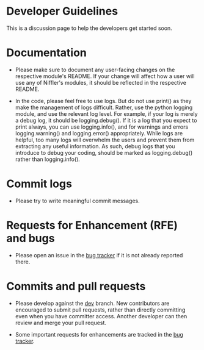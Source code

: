 # Developer Guidelines

This is a discussion page to help the developers get started soon. 


# Documentation

* Please make sure to document any user-facing changes on the respective module's README. If your change will affect how a user will use any of Niffler's modules, it should be reflected in the respective README.

* In the code, please feel free to use logs. But do not use print() as they make the management of logs difficult. Rather, use the python logging module, and use the relevant log level. For example, if your log is merely a debug log, it should be logging.debug(). If it is a log that you expect to print always, you can use logging.info(), and for warnings and errors logging.warning() and logging.error() appropriately. While logs are helpful, too many logs will overwhelm the users and prevent them from extracting any useful information. As such, debug logs that you introduce to debug your coding, should be marked as logging.debug() rather than logging.info().


# Commit logs

* Please try to write meaningful commit messages.


# Requests for Enhancement (RFE) and bugs

* Please open an issue in the [bug tracker](https://github.com/Emory-HITI/Niffler/issues) if it is not already reported there.


# Commits and pull requests

* Please develop against the [dev](https://github.com/Emory-HITI/Niffler/tree/dev) branch. New contributors are encouraged to submit pull requests, rather than directly committing even when you have committer access. Another developer can then review and merge your pull request.

* Some important requests for enhancements are tracked in the [bug tracker](https://github.com/Emory-HITI/Niffler/issues).


